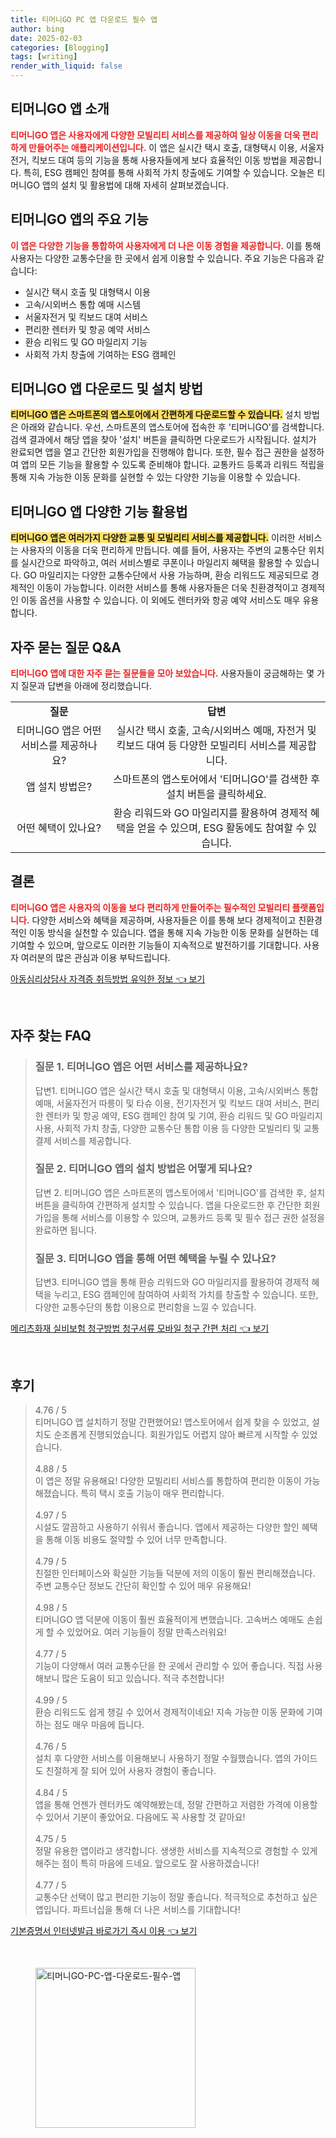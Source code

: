 ```yaml
---
title: 티머니GO PC 앱 다운로드 필수 앱
author: bing
date: 2025-02-03
categories: [Blogging]
tags: [writing]
render_with_liquid: false
---
```



<h2 id='티머니GO_앱_소개'>티머니GO 앱 소개</h2>

<p><b><span style="color: #ee2323;">티머니GO 앱은 사용자에게 다양한 모빌리티 서비스를 제공하여 일상 이동을 더욱 편리하게 만들어주는 애플리케이션입니다.</span></b> 이 앱은 실시간 택시 호출, 대형택시 이용, 서울자전거, 킥보드 대여 등의 기능을 통해 사용자들에게 보다 효율적인 이동 방법을 제공합니다. 특히, ESG 캠페인 참여를 통해 사회적 가치 창출에도 기여할 수 있습니다. 오늘은 티머니GO 앱의 설치 및 활용법에 대해 자세히 살펴보겠습니다.</p>

<h2 id='주요_기능'>티머니GO 앱의 주요 기능</h2>

<p><b><span style="color: #ee2323;">이 앱은 다양한 기능을 통합하여 사용자에게 더 나은 이동 경험을 제공합니다.</span></b> 이를 통해 사용자는 다양한 교통수단을 한 곳에서 쉽게 이용할 수 있습니다. 주요 기능은 다음과 같습니다:</p>

<ul>
    <li>실시간 택시 호출 및 대형택시 이용</li>
    <li>고속/시외버스 통합 예매 시스템</li>
    <li>서울자전거 및 킥보드 대여 서비스</li>
    <li>편리한 렌터카 및 항공 예약 서비스</li>
    <li>환승 리워드 및 GO 마일리지 기능</li>
    <li>사회적 가치 창출에 기여하는 ESG 캠페인</li>
</ul>

<h2 id='설치_방법'>티머니GO 앱 다운로드 및 설치 방법</h2>

<p><b><span style="background-color: #ffe066;">티머니GO 앱은 스마트폰의 앱스토어에서 간편하게 다운로드할 수 있습니다.</span></b> 설치 방법은 아래와 같습니다. 우선, 스마트폰의 앱스토어에 접속한 후 '티머니GO'를 검색합니다. 검색 결과에서 해당 앱을 찾아 '설치' 버튼을 클릭하면 다운로드가 시작됩니다. 설치가 완료되면 앱을 열고 간단한 회원가입을 진행해야 합니다. 또한, 필수 접근 권한을 설정하여 앱의 모든 기능을 활용할 수 있도록 준비해야 합니다. 교통카드 등록과 리워드 적립을 통해 지속 가능한 이동 문화를 실현할 수 있는 다양한 기능을 이용할 수 있습니다.</p>

<h2 id='다양한_기능_활용법'>티머니GO 앱 다양한 기능 활용법</h2>

<p><b><span style="background-color: #ffe066;">티머니GO 앱은 여러가지 다양한 교통 및 모빌리티 서비스를 제공합니다.</span></b> 이러한 서비스는 사용자의 이동을 더욱 편리하게 만듭니다. 예를 들어, 사용자는 주변의 교통수단 위치를 실시간으로 파악하고, 여러 서비스별로 쿠폰이나 마일리지 혜택을 활용할 수 있습니다. GO 마일리지는 다양한 교통수단에서 사용 가능하며, 환승 리워드도 제공되므로 경제적인 이동이 가능합니다. 이러한 서비스를 통해 사용자들은 더욱 친환경적이고 경제적인 이동 옵션을 사용할 수 있습니다. 이 외에도 렌터카와 항공 예약 서비스도 매우 유용합니다.</p>

<h2 id='자주_묻는_질문'>자주 묻는 질문 Q&A</h2>

<p><b><span style="color: #ee2323;">티머니GO 앱에 대한 자주 묻는 질문들을 모아 보았습니다.</span></b> 사용자들이 궁금해하는 몇 가지 질문과 답변을 아래에 정리했습니다.</p>

<table>
    <tr>
        <td style="text-align: center; height: 17px;"><b>질문</b></td>
        <td style="text-align: center; height: 17px;"><b>답변</b></td>
    </tr>
    <tr>
        <td style="text-align: center; height: 17px;">티머니GO 앱은 어떤 서비스를 제공하나요?</td>
        <td style="text-align: center; height: 17px;">실시간 택시 호출, 고속/시외버스 예매, 자전거 및 킥보드 대여 등 다양한 모빌리티 서비스를 제공합니다.</td>
    </tr>
    <tr>
        <td style="text-align: center; height: 17px;">앱 설치 방법은?</td>
        <td style="text-align: center; height: 17px;">스마트폰의 앱스토어에서 '티머니GO'를 검색한 후 설치 버튼을 클릭하세요.</td>
    </tr>
    <tr>
        <td style="text-align: center; height: 17px;">어떤 혜택이 있나요?</td>
        <td style="text-align: center; height: 17px;">환승 리워드와 GO 마일리지를 활용하여 경제적 혜택을 얻을 수 있으며, ESG 활동에도 참여할 수 있습니다.</td>
    </tr>
</table>

<h2 id='결론'>결론</h2>

<p><b><span style="color: #ee2323;">티머니GO 앱은 사용자의 이동을 보다 편리하게 만들어주는 필수적인 모빌리티 플랫폼입니다.</span></b> 다양한 서비스와 혜택을 제공하며, 사용자들은 이를 통해 보다 경제적이고 친환경적인 이동 방식을 실천할 수 있습니다. 앱을 통해 지속 가능한 이동 문화를 실현하는 데 기여할 수 있으며, 앞으로도 이러한 기능들이 지속적으로 발전하기를 기대합니다. 사용자 여러분의 많은 관심과 이용 부탁드립니다.</p>


<p><a class="click-button" title="아동심리상담사 자격증 취득방법 유익한 정보" href="https://greenforu.github.io/posts/%EC%95%84%EB%8F%99%EC%8B%AC%EB%A6%AC%EC%83%81%EB%8B%B4%EC%82%AC-%EC%9E%90%EA%B2%A9%EC%A6%9D-%EC%B7%A8%EB%93%9D%EB%B0%A9%EB%B2%95-%EC%9C%A0%EC%9D%B5%ED%95%9C-%EC%A0%95%EB%B3%B4/" rel="dofollow">아동심리상담사 자격증 취득방법 유익한 정보 👈 보기</a></p><br>
<h2 id='자주_찾는_FAQ'>자주 찾는 FAQ</h2>
<div itemscope="" itemtype="https://schema.org/FAQPage"> 
<blockquote> 
<div itemscope="" itemprop="mainEntity" itemtype="https://schema.org/Question"> 
<h3 itemprop="name">질문 1. 티머니GO 앱은 어떤 서비스를 제공하나요?</h3> 
<div itemscope="" itemprop="acceptedAnswer" itemtype="https://schema.org/Answer"> 
<span itemprop="text"> 
<p>답변1. 티머니GO 앱은 실시간 택시 호출 및 대형택시 이용, 고속/시외버스 통합 예매, 서울자전거 따릉이 및 타슈 이용, 전기자전거 및 킥보드 대여 서비스, 편리한 렌터카 및 항공 예약, ESG 캠페인 참여 및 기여, 환승 리워드 및 GO 마일리지 사용, 사회적 가치 창출, 다양한 교통수단 통합 이용 등 다양한 모빌리티 및 교통 결제 서비스를 제공합니다.</p> 
</span> 
</div> 
</div> 
<div itemscope="" itemprop="mainEntity" itemtype="https://schema.org/Question"> 
<h3 itemprop="name">질문 2. 티머니GO 앱의 설치 방법은 어떻게 되나요?</h3> 
<div itemscope="" itemprop="acceptedAnswer" itemtype="https://schema.org/Answer"> 
<span itemprop="text"> 
<p>답변 2. 티머니GO 앱은 스마트폰의 앱스토어에서 '티머니GO'를 검색한 후, 설치 버튼을 클릭하여 간편하게 설치할 수 있습니다. 앱을 다운로드한 후 간단한 회원가입을 통해 서비스를 이용할 수 있으며, 교통카드 등록 및 필수 접근 권한 설정을 완료하면 됩니다.</p> 
</span> 
</div> 
</div> 
<div itemscope="" itemprop="mainEntity" itemtype="https://schema.org/Question"> 
<h3 itemprop="name">질문 3. 티머니GO 앱을 통해 어떤 혜택을 누릴 수 있나요?</h3> 
<div itemscope="" itemprop="acceptedAnswer" itemtype="https://schema.org/Answer"> 
<span itemprop="text"> 
<p>답변3. 티머니GO 앱을 통해 환승 리워드와 GO 마일리지를 활용하여 경제적 혜택을 누리고, ESG 캠페인에 참여하여 사회적 가치를 창출할 수 있습니다. 또한, 다양한 교통수단의 통합 이용으로 편리함을 느낄 수 있습니다.</p> 
</span> 
</div> 
</div> 
</blockquote> 
</div>
<p><a class="click-button" title="메리츠화재 실비보험 청구방법 청구서류 모바일 청구 간편 처리" href="https://greenforu.github.io/posts/%EB%A9%94%EB%A6%AC%EC%B8%A0%ED%99%94%EC%9E%AC-%EC%8B%A4%EB%B9%84%EB%B3%B4%ED%97%98-%EC%B2%AD%EA%B5%AC%EB%B0%A9%EB%B2%95-%EC%B2%AD%EA%B5%AC%EC%84%9C%EB%A5%98-%EB%AA%A8%EB%B0%94%EC%9D%BC-%EC%B2%AD%EA%B5%AC-%EA%B0%84%ED%8E%B8-%EC%B2%98%EB%A6%AC/" rel="dofollow">메리츠화재 실비보험 청구방법 청구서류 모바일 청구 간편 처리 👈 보기</a></p><br>
<h2 id='후기'>후기</h2>
<div itemscope itemtype="https://schema.org/Product">
  <blockquote>
  <div itemprop="review" itemscope itemtype="https://schema.org/Review">
      <div itemprop="reviewRating" itemscope itemtype="https://schema.org/Rating"> <span itemprop="ratingValue">4.76</span> / <span itemprop="bestRating">5</span> </div>
      <span itemprop="reviewBody">티머니GO 앱 설치하기 정말 간편했어요! 앱스토어에서 쉽게 찾을 수 있었고, 설치도 순조롭게 진행되었습니다. 회원가입도 어렵지 않아 빠르게 시작할 수 있었습니다.</span>
  </div>
  <br>
  <div itemprop="review" itemscope itemtype="https://schema.org/Review">
      <div itemprop="reviewRating" itemscope itemtype="https://schema.org/Rating"> <span itemprop="ratingValue">4.88</span> / <span itemprop="bestRating">5</span> </div>
      <span itemprop="reviewBody">이 앱은 정말 유용해요! 다양한 모빌리티 서비스를 통합하여 편리한 이동이 가능해졌습니다. 특히 택시 호출 기능이 매우 편리합니다.</span>
  </div>
  <br>
  <div itemprop="review" itemscope itemtype="https://schema.org/Review">
      <div itemprop="reviewRating" itemscope itemtype="https://schema.org/Rating"> <span itemprop="ratingValue">4.97</span> / <span itemprop="bestRating">5</span> </div>
      <span itemprop="reviewBody">시설도 깔끔하고 사용하기 쉬워서 좋습니다. 앱에서 제공하는 다양한 할인 혜택을 통해 이동 비용도 절약할 수 있어 너무 만족합니다.</span>
  </div>
  <br>
  <div itemprop="review" itemscope itemtype="https://schema.org/Review">
      <div itemprop="reviewRating" itemscope itemtype="https://schema.org/Rating"> <span itemprop="ratingValue">4.79</span> / <span itemprop="bestRating">5</span> </div>
      <span itemprop="reviewBody">친절한 인터페이스와 확실한 기능들 덕분에 저의 이동이 훨씬 편리해졌습니다. 주변 교통수단 정보도 간단히 확인할 수 있어 매우 유용해요!</span>
  </div>
  <br>
  <div itemprop="review" itemscope itemtype="https://schema.org/Review">
      <div itemprop="reviewRating" itemscope itemtype="https://schema.org/Rating"> <span itemprop="ratingValue">4.98</span> / <span itemprop="bestRating">5</span> </div>
      <span itemprop="reviewBody">티머니GO 앱 덕분에 이동이 훨씬 효율적이게 변했습니다. 고속버스 예매도 손쉽게 할 수 있었어요. 여러 기능들이 정말 만족스러워요!</span>
  </div>
  <br>
  <div itemprop="review" itemscope itemtype="https://schema.org/Review">
      <div itemprop="reviewRating" itemscope itemtype="https://schema.org/Rating"> <span itemprop="ratingValue">4.77</span> / <span itemprop="bestRating">5</span> </div>
      <span itemprop="reviewBody">기능이 다양해서 여러 교통수단을 한 곳에서 관리할 수 있어 좋습니다. 직접 사용해보니 많은 도움이 되고 있습니다. 적극 추천합니다!</span>
  </div>
  <br>
  <div itemprop="review" itemscope itemtype="https://schema.org/Review">
      <div itemprop="reviewRating" itemscope itemtype="https://schema.org/Rating"> <span itemprop="ratingValue">4.99</span> / <span itemprop="bestRating">5</span> </div>
      <span itemprop="reviewBody">환승 리워드도 쉽게 챙길 수 있어서 경제적이네요! 지속 가능한 이동 문화에 기여하는 점도 매우 마음에 듭니다.</span>
  </div>
  <br>
  <div itemprop="review" itemscope itemtype="https://schema.org/Review">
      <div itemprop="reviewRating" itemscope itemtype="https://schema.org/Rating"> <span itemprop="ratingValue">4.76</span> / <span itemprop="bestRating">5</span> </div>
      <span itemprop="reviewBody">설치 후 다양한 서비스를 이용해보니 사용하기 정말 수월했습니다. 앱의 가이드도 친절하게 잘 되어 있어 사용자 경험이 좋습니다.</span>
  </div>
  <br>
  <div itemprop="review" itemscope itemtype="https://schema.org/Review">
      <div itemprop="reviewRating" itemscope itemtype="https://schema.org/Rating"> <span itemprop="ratingValue">4.84</span> / <span itemprop="bestRating">5</span> </div>
      <span itemprop="reviewBody">앱을 통해 언젠가 렌터카도 예약해봤는데, 정말 간편하고 저렴한 가격에 이용할 수 있어서 기분이 좋았어요. 다음에도 꼭 사용할 것 같아요!</span>
  </div>
  <br>
  <div itemprop="review" itemscope itemtype="https://schema.org/Review">
      <div itemprop="reviewRating" itemscope itemtype="https://schema.org/Rating"> <span itemprop="ratingValue">4.75</span> / <span itemprop="bestRating">5</span> </div>
      <span itemprop="reviewBody">정말 유용한 앱이라고 생각합니다. 생생한 서비스를 지속적으로 경험할 수 있게 해주는 점이 특히 마음에 드네요. 앞으로도 잘 사용하겠습니다!</span>
  </div>
  <br>
  <div itemprop="review" itemscope itemtype="https://schema.org/Review">
      <div itemprop="reviewRating" itemscope itemtype="https://schema.org/Rating"> <span itemprop="ratingValue">4.77</span> / <span itemprop="bestRating">5</span> </div>
      <span itemprop="reviewBody">교통수단 선택이 많고 편리한 기능이 정말 좋습니다. 적극적으로 추천하고 싶은 앱입니다. 파트너십을 통해 더 나은 서비스를 기대합니다!</span>
  </div>
  </blockquote>
</div>
<p><a class="click-button" title="기본증명서 인터넷발급 바로가기 즉시 이용" href="https://greenforu.github.io/posts/%EA%B8%B0%EB%B3%B8%EC%A6%9D%EB%AA%85%EC%84%9C-%EC%9D%B8%ED%84%B0%EB%84%B7%EB%B0%9C%EA%B8%89-%EB%B0%94%EB%A1%9C%EA%B0%80%EA%B8%B0-%EC%A6%89%EC%8B%9C-%EC%9D%B4%EC%9A%A9/" rel="dofollow">기본증명서 인터넷발급 바로가기 즉시 이용 👈 보기</a></p><br>
<figure class="image"><img src="https://greenforu.github.io/assets/img/thumbnail/티머니GO-PC-앱-다운로드-필수-앱.webp" alt="티머니GO-PC-앱-다운로드-필수-앱" width="256" height="256"></figure>